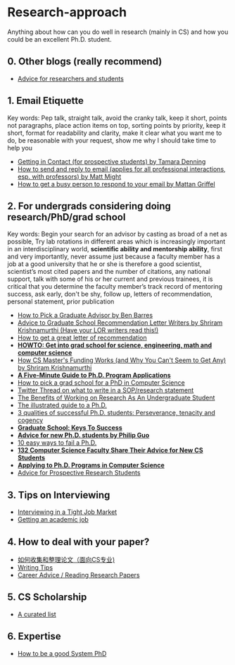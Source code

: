 # Research-approach
Anything about how can you do well in research (mainly in CS) and how you could be an excellent Ph.D. student.

## 0. Other blogs (really recommend)
- [Advice for researchers and students](https://homes.cs.washington.edu/~mernst/advice/)

## 1. Email Etiquette
Key words: Pep talk, straight talk, avoid the cranky talk, keep it short, points not paragraphs, place action items on top, sorting points by priority, keep it short, format for readability and clarity, make it clear what you want me to do, be reasonable with your request, show me why I should take time to help you
- [Getting in Contact (for prospective students) by Tamara Denning](https://ymmv.tamaradenning.net/blog/2019/08/28/establishing-contact-with-faculty.html)
- [How to send and reply to email (applies for all professional interactions, esp. with professors) by Matt Might](http://matt.might.net/articles/how-to-email/)  
- [How to get a busy person to respond to your email by Mattan Griffel](https://byrslf.co/how-to-get-a-busy-person-to-respond-to-your-email-52e5d4d69671)
  
## 2. For undergrads considering doing research/PhD/grad school
Key words: Begin your search for an advisor by casting as broad of a net as possible, Try lab rotations in different areas which is increasingly important in an interdisciplinary world,  **scientific ability and mentorship ability**, first and very importantly, never assume just because a faculty member has a job at a good university that he or she is therefore a good scientist, scientist’s most cited papers and the number of citations, any national support, talk with some of his or her current and previous trainees, it is critical that you determine the faculty member’s track record of mentoring success, ask early, don't be shy, follow up, letters of recommendation, personal statement, prior publication
- [How to Pick a Graduate Advisor by Ben Barres](https://www.cell.com/neuron/fulltext/S0896-6273(13)00907-0)
- [Advice to Graduate School Recommendation Letter Writers by Shriram Krishnamurthi (Have your LOR writers read this!)](http://cs.brown.edu/~sk/Memos/Grad-School-Recos/)
- [How to get a great letter of recommendation](http://matt.might.net/articles/how-to-recommendation-letter/)
- [**HOWTO: Get into grad school for science, engineering, math and computer science**](http://matt.might.net/articles/how-to-apply-and-get-in-to-graduate-school-in-science-mathematics-engineering-or-computer-science/)
- [How CS Master's Funding Works (and Why You Can't Seem to Get Any) by Shriram Krishnamurthi](http://cs.brown.edu/~sk/Memos/Funding-CS-Grad-School/)
- [**A Five-Minute Guide to Ph.D. Program Applications**](https://pg.ucsd.edu/PhD-application-tips.htm)
- [How to pick a grad school for a PhD in Computer Science](https://medium.com/@vijayc/how-to-pick-a-grad-school-for-a-phd-in-computer-science-a5ce7dceb246)
- [Twitter Thread on what to write in a SOP/research statement](https://threadreaderapp.com/thread/933388419589459969.html)
- [The Benefits of Working on Research As An Undergraduate Student](https://cacm.acm.org/blogs/blog-cacm/173645-the-benefits-of-working-on-research-as-an-undergraduate-student/fulltext)
- [The illustrated guide to a Ph.D.](http://matt.might.net/articles/phd-school-in-pictures/)
- [3 qualities of successful Ph.D. students: Perseverance, tenacity and cogency](http://matt.might.net/articles/successful-phd-students/)
- [**Graduate School: Keys To Success**](https://www.youtube.com/watch?v=fqPSnjewkuA&feature=youtu.be)
- [**Advice for new Ph.D. students by Philip Guo**](https://pg.ucsd.edu/early-stage-PhD-advice.htm)
- [10 easy ways to fail a Ph.D.](http://matt.might.net/articles/ways-to-fail-a-phd/)
- [**132 Computer Science Faculty Share Their Advice for New CS Students**](https://www.databasestar.com/cs-student-advice/)
- [**Applying to Ph.D. Programs in Computer Science**](http://www.cs.cmu.edu/~harchol/gradschooltalk.pdf)
- [Advice for Prospective Research Students](https://www.cs.virginia.edu/~evans/advice/prospective.html)

## 3. Tips on Interviewing
- [Interviewing in a Tight Job Market](https://www.cis.upenn.edu/~zives/research/job-article.pdf)
- [Getting an academic job](https://homes.cs.washington.edu/~mernst/advice/academic-job.html)

## 4. How to deal with your paper?
- [如何收集和整理论文（面向CS专业)](https://ying-zhang.github.io/misc/2016/we-love-paper/)
- [Writing Tips](http://schwert.ssb.rochester.edu/aec510/phd_paper_writing.pdf)
- [Career Advice / Reading Research Papers](https://www.youtube.com/watch?v=733m6qBH-jI&list=PLoROMvodv4rOABXSygHTsbvUz4G_YQhOb&index=8)

## 5. CS Scholarship
- [A curated list](https://github.com/chinasaokolo/csGraduateFellowships)

## 6. Expertise
- [How to be a good System PhD](https://www.cl.cam.ac.uk/research/srg/netos/eurosys11dw/keynote/StevenHand.pdf)
